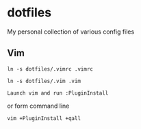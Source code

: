 dotfiles
========

My personal collection of various config files

## Vim

```ln -s dotfiles/.vimrc .vimrc```

```ln -s dotfiles/.vim .vim```

```Launch vim and run :PluginInstall```

or form command line

```vim +PluginInstall +qall```

